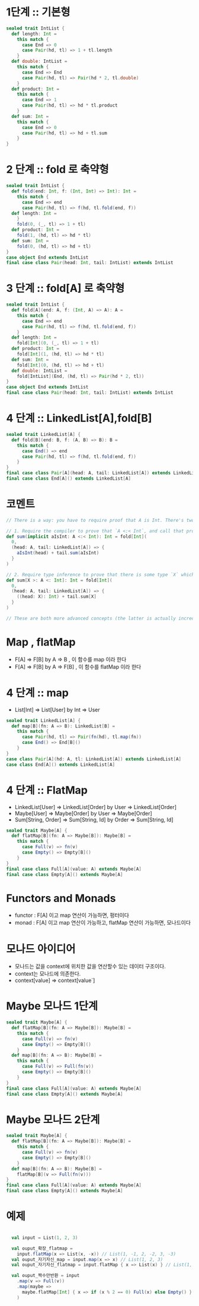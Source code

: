 # 1단계 :: 기본형

```scala
sealed trait IntList {
  def length: Int =
    this match {
      case End => 0
      case Pair(hd, tl) => 1 + tl.length
    }
  def double: IntList =
    this match {
      case End => End
      case Pair(hd, tl) => Pair(hd * 2, tl.double)
    }
  def product: Int =
    this match {
      case End => 1
      case Pair(hd, tl) => hd * tl.product
    }
  def sum: Int =
    this match {
      case End => 0
      case Pair(hd, tl) => hd + tl.sum
    }
}


```

# 2 단계 :: fold 로 축약형

```scala
sealed trait IntList {
  def fold(end: Int, f: (Int, Int) => Int): Int =
    this match {
      case End => end
      case Pair(hd, tl) => f(hd, tl.fold(end, f))
  def length: Int =
    }
    fold(0, (_, tl) => 1 + tl)
  def product: Int =
    fold(1, (hd, tl) => hd * tl)
  def sum: Int =
    fold(0, (hd, tl) => hd + tl)
}
case object End extends IntList
final case class Pair(head: Int, tail: IntList) extends IntList
```

# 3 단계 :: fold[A] 로 축약형

```scala
sealed trait IntList {
  def fold[A](end: A, f: (Int, A) => A): A =
    this match {
      case End => end
      case Pair(hd, tl) => f(hd, tl.fold(end, f))
    }
  def length: Int =
    fold[Int](0, (_, tl) => 1 + tl)
  def product: Int =
    fold[Int](1, (hd, tl) => hd * tl)
  def sum: Int =
    fold[Int](0, (hd, tl) => hd + tl)
  def double: IntList =
    fold[IntList](End, (hd, tl) => Pair(hd * 2, tl))
}
case object End extends IntList
final case class Pair(head: Int, tail: IntList) extends IntList
```

# 4 단계 :: LinkedList[A],fold[B]

```scala
sealed trait LinkedList[A] {
  def fold[B](end: B, f: (A, B) => B): B =
    this match {
      case End() => end
      case Pair(hd, tl) => f(hd, tl.fold(end, f))
    }
}
final case class Pair[A](head: A, tail: LinkedList[A]) extends LinkedList[A]
final case class End[A]() extends LinkedList[A]
```

# 코멘트

```scala
// There is a way: you have to require proof that A is Int. There's two ways to do this:

// 1. Require the compiler to prove that `A <:< Int`, and call that proof as a function
def sum(implicit aIsInt: A <:< Int): Int = fold[Int](
  0,
  (head: A, tail: LinkedList[A]) => {
    aIsInt(head) + tail.sum(aIsInt)
  }
)

// 2. Require type inference to prove that there is some type `X` which is _at most_ A, but _at least_ Int. Then (((a: A): X): Int) converts an A to an Int without any function calls
def sum[X >: A <: Int]: Int = fold[Int](
  0,
  (head: A, tail: LinkedList[A]) => {
    ((head: X): Int) + tail.sum[X]
  }
)

// These are both more advanced concepts (the latter is actually incredibly advanced, to the point where you will almost never see it in real code), but there is a way to do these sorts of things

```

# Map , flatMap

- F[A] => F[B] by A => B , 이 함수를 map 이라 한다
- F[A] => F[B] by A => F[B] , 이 함수를 flatMap 이라 한다

# 4 단계 :: map

- List[Int] => List[User] by Int => User

```scala
sealed trait LinkedList[A] {
  def map[B](fn: A => B): LinkedList[B] =
    this match {
      case Pair(hd, tl) => Pair(fn(hd), tl.map(fn))
      case End() => End[B]()
    }
}
case class Pair[A](hd: A, tl: LinkedList[A]) extends LinkedList[A]
case class End[A]() extends LinkedList[A]
```

# 4 단계 :: FlatMap

- LinkedList[User] => LinkedList[Order] by User => LinkedList[Order]
- Maybe[User] => Maybe[Order] by User => Maybe[Order]
- Sum[String, Order] => Sum[String, Id] by Order => Sum[String, Id]

```scala
sealed trait Maybe[A] {
  def flatMap[B](fn: A => Maybe[B]): Maybe[B] =
    this match {
      case Full(v) => fn(v)
      case Empty() => Empty[B]()
    }
}
final case class Full[A](value: A) extends Maybe[A]
final case class Empty[A]() extends Maybe[A]
```

# Functors and Monads

- functor : F[A] 이고 map 연산이 가능하면, 펑터이다
- monad : F[A] 이고 map 연산이 가능하고, flatMap 연산이 가능하면, 모나드이다

# 모나드 아이디어

- 모나드는 값을 context에 위치한 값을 연산할수 있는 데이터 구조이다.
- context는 모나드에 의존한다.
- context[value] => context[value`]

# Maybe 모나드 1단계

```scala
sealed trait Maybe[A] {
  def flatMap[B](fn: A => Maybe[B]): Maybe[B] =
    this match {
      case Full(v) => fn(v)
      case Empty() => Empty[B]()
    }
  def map[B](fn: A => B): Maybe[B] =
    this match {
      case Full(v) => Full(fn(v))
      case Empty() => Empty[B]()
    }
}
final case class Full[A](value: A) extends Maybe[A]
final case class Empty[A]() extends Maybe[A]
```

# Maybe 모나드 2단계

```scala
sealed trait Maybe[A] {
  def flatMap[B](fn: A => Maybe[B]): Maybe[B] =
    this match {
      case Full(v) => fn(v)
      case Empty() => Empty[B]()
    }
  def map[B](fn: A => B): Maybe[B] =
    flatMap[B](v => Full(fn(v)))
}
final case class Full[A](value: A) extends Maybe[A]
final case class Empty[A]() extends Maybe[A]
```

# 예제

```scala

  val input = List(1, 2, 3)

  val ouput_확장_flatmap =
    input.flatMap(x => List(x, -x)) // List(1, -1, 2, -2, 3, -3)
  val ouput_자기자신_map = input.map(x => x) // List(1, 2, 3)
  val ouput_자기자신_flatmap = input.flatMap { x => List(x) } // List(1, 2, 3)

  val ouput_짝수만반환 = input
    .map(v => Full(v))
    .map(maybe =>
      maybe.flatMap[Int] { x => if (x % 2 == 0) Full(x) else Empty() }
    )



```
